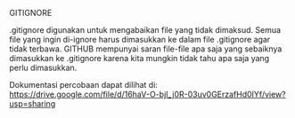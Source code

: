 GITIGNORE

.gitignore digunakan untuk mengabaikan file yang tidak dimaksud. Semua file yang ingin di-ignore harus dimasukkan ke dalam file .gitignore agar tidak terbawa. GITHUB mempunyai saran file-file apa saja yang sebaiknya dimasukkan ke .gitignore karena kita mungkin tidak tahu apa saja yang perlu dimasukkan.

Dokumentasi percobaan dapat dilihat di: https://drive.google.com/file/d/16haV-O-bjI_j0R-03uv0GErzafHd0IYf/view?usp=sharing 